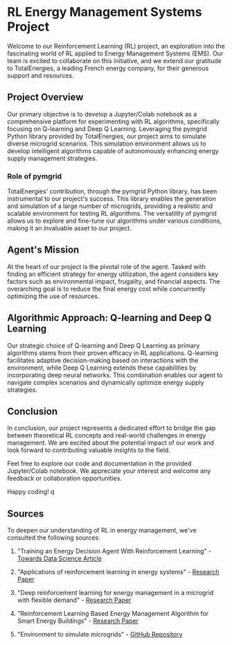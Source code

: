 # RL Energy Management Systems Project

Welcome to our Reinforcement Learning (RL) project, an exploration into the fascinating world of RL applied to Energy Management Systems (EMS). Our team is excited to collaborate on this initiative, and we extend our gratitude to TotalEnergies, a leading French energy company, for their generous support and resources.

## Project Overview

Our primary objective is to develop a Jupyter/Colab notebook as a comprehensive platform for experimenting with RL algorithms, specifically focusing on Q-learning and Deep Q Learning. Leveraging the pymgrid Python library provided by TotalEnergies, our project aims to simulate diverse microgrid scenarios. This simulation environment allows us to develop intelligent algorithms capable of autonomously enhancing energy supply management strategies.

### Role of pymgrid

TotalEnergies' contribution, through the pymgrid Python library, has been instrumental to our project's success. This library enables the generation and simulation of a large number of microgrids, providing a realistic and scalable environment for testing RL algorithms. The versatility of pymgrid allows us to explore and fine-tune our algorithms under various conditions, making it an invaluable asset to our project.

## Agent's Mission

At the heart of our project is the pivotal role of the agent. Tasked with finding an efficient strategy for energy utilization, the agent considers key factors such as environmental impact, frugality, and financial aspects. The overarching goal is to reduce the final energy cost while concurrently optimizing the use of resources.

## Algorithmic Approach: Q-learning and Deep Q Learning

Our strategic choice of Q-learning and Deep Q Learning as primary algorithms stems from their proven efficacy in RL applications. Q-learning facilitates adaptive decision-making based on interactions with the environment, while Deep Q Learning extends these capabilities by incorporating deep neural networks. This combination enables our agent to navigate complex scenarios and dynamically optimize energy supply strategies.

## Conclusion

In conclusion, our project represents a dedicated effort to bridge the gap between theoretical RL concepts and real-world challenges in energy management. We are excited about the potential impact of our work and look forward to contributing valuable insights to the field.

Feel free to explore our code and documentation in the provided Jupyter/Colab notebook. We appreciate your interest and welcome any feedback or collaboration opportunities.

Happy coding!
q
## Sources

To deepen our understanding of RL in energy management, we've consulted the following sources:

1. "Training an Energy Decision Agent With Reinforcement Learning" - [Towards Data Science Article](https://towardsdatascience.com/training-an-energy-decision-agent-with-reinforcement-learning-a7567b61d0aa)

2. "Applications of reinforcement learning in energy systems" - [Research Paper](https://www.sciencedirect.com/science/article/pii/S1364032120309023?ref=pdf_download&fr=RR-2&rr=8238bd155dfb4bcb)

3. "Deep reinforcement learning for energy management in a microgrid with flexible demand" - [Research Paper](https://www.sciencedirect.com/science/article/pii/S2352467720303441?ref=pdf_download&fr=RR-2&rr=8238bf405bdb4bcb)

4. "Reinforcement Learning Based Energy Management Algorithm for Smart Energy Buildings" - [Research Paper](https://www.mdpi.com/1996-1073/11/8/2010)

5. "Environment to simulate microgrids" - [GitHub Repository](https://github.com/Total-RD/pymgrid)
